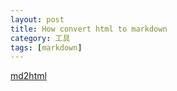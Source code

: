 ```yaml
---
layout: post
title: How convert html to markdown
category: 工具
tags: [markdown]
---
```


[md2html](tools/turndown.html)